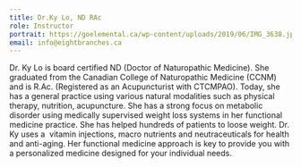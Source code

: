 ```yaml
---
title: Dr.Ky Lo, ND RAc
role: Instructor
portrait: https://goelemental.ca/wp-content/uploads/2019/06/IMG_3638.jpg
email: info@eightbranches.ca
---
```

Dr. Ky Lo is board certified ND (Doctor of Naturopathic Medicine). She graduated from the Canadian College of Naturopathic Medicine (CCNM) and is R.Ac. (Registered as an Acupuncturist with CTCMPAO). Today, she has a general practice using various natural modalities such as physical therapy, nutrition, acupuncture. She has a strong focus on metabolic disorder using medically supervised weight loss systems in her functional medicine practice. She has helped hundreds of patients to loose weight. Dr. Ky uses a  vitamin injections, macro nutrients and neutraceuticals for health and anti-aging. Her functional medicine approach is key to provide you with a personalized medicine designed for your individual needs.